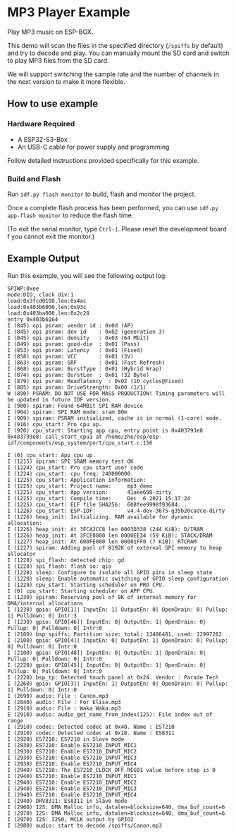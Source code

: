 # MP3 Player Example

Play MP3 music on ESP-BOX.

This demo will scan the files in the specified directory (`/spiffs` by default) and try to decode and play. You can manually mount the SD card and switch to play MP3 files from the SD card.

We will support switching the sample rate and the number of channels in the next version to make it more flexible.

## How to use example

### Hardware Required

* A ESP32-S3-Box
* An USB-C cable for power supply and programming

Follow detailed instructions provided specifically for this example. 

### Build and Flash

Run `idf.py flash monitor` to build, flash and monitor the project.

Once a complete flash process has been performed, you can use `idf.py app-flash monitor` to reduce the flash time.

(To exit the serial monitor, type `Ctrl-]`. Please reset the development board f you cannot exit the monitor.)

## Example Output

Run this example, you will see the following output log:

```
SPIWP:0xee
mode:DIO, clock div:1
load:0x3fcd0108,len:0x4ac
load:0x403b6000,len:0x93c
load:0x403ba000,len:0x2c28
entry 0x403b6164
I (845) opi psram: vendor id : 0x0d (AP)
I (845) opi psram: dev id    : 0x02 (generation 3)
I (845) opi psram: density   : 0x03 (64 Mbit)
I (849) opi psram: good-die  : 0x01 (Pass)
I (853) opi psram: Latency   : 0x01 (Fixed)
I (858) opi psram: VCC       : 0x01 (3V)
I (863) opi psram: SRF       : 0x01 (Fast Refresh)
I (868) opi psram: BurstType : 0x01 (Hybrid Wrap)
I (874) opi psram: BurstLen  : 0x01 (32 Byte)
I (879) opi psram: Readlatency  : 0x02 (10 cycles@Fixed)
I (885) opi psram: DriveStrength: 0x00 (1/1)
W (890) PSRAM: DO NOT USE FOR MASS PRODUCTION! Timing parameters will be updated in future IDF version.
I (900) spiram: Found 64MBit SPI RAM device
I (904) spiram: SPI RAM mode: sram 80m
I (909) spiram: PSRAM initialized, cache is in normal (1-core) mode.
I (916) cpu_start: Pro cpu up.
I (920) cpu_start: Starting app cpu, entry point is 0x403793e8
0x403793e8: call_start_cpu1 at /home/zhe/esp/esp-idf/components/esp_system/port/cpu_start.c:156

I (0) cpu_start: App cpu up.
I (1215) spiram: SPI SRAM memory test OK
I (1224) cpu_start: Pro cpu start user code
I (1224) cpu_start: cpu freq: 240000000
I (1225) cpu_start: Application information:
I (1225) cpu_start: Project name:     mp3_demo
I (1225) cpu_start: App version:      41aee698-dirty
I (1225) cpu_start: Compile time:     Dec  6 2021 15:17:24
I (1225) cpu_start: ELF file SHA256:  608fee9998f93684...
I (1226) cpu_start: ESP-IDF:          v4.4-dev-3675-g35b20cadce-dirty
I (1226) heap_init: Initializing. RAM available for dynamic allocation:
I (1226) heap_init: At 3FCA2CC8 len 0003D338 (244 KiB): D/IRAM
I (1226) heap_init: At 3FCE0000 len 0000EE34 (59 KiB): STACK/DRAM
I (1227) heap_init: At 600FE000 len 00001FF0 (7 KiB): RTCRAM
I (1227) spiram: Adding pool of 8192K of external SPI memory to heap allocator
I (1228) spi_flash: detected chip: gd
I (1228) spi_flash: flash io: qio
I (1228) sleep: Configure to isolate all GPIO pins in sleep state
I (1229) sleep: Enable automatic switching of GPIO sleep configuration
I (1229) cpu_start: Starting scheduler on PRO CPU.
I (0) cpu_start: Starting scheduler on APP CPU.
I (1230) spiram: Reserving pool of 8K of internal memory for DMA/internal allocations
I (1230) gpio: GPIO[1]| InputEn: 1| OutputEn: 0| OpenDrain: 0| Pullup: 1| Pulldown: 0| Intr:3 
I (1230) gpio: GPIO[46]| InputEn: 0| OutputEn: 1| OpenDrain: 0| Pullup: 0| Pulldown: 0| Intr:0 
I (2100) bsp_spiffs: Partition size: total: 13486481, used: 12997282
I (2100) gpio: GPIO[4]| InputEn: 0| OutputEn: 1| OpenDrain: 0| Pullup: 0| Pulldown: 0| Intr:0 
I (2100) gpio: GPIO[48]| InputEn: 0| OutputEn: 1| OpenDrain: 0| Pullup: 0| Pulldown: 0| Intr:0 
I (2220) gpio: GPIO[45]| InputEn: 0| OutputEn: 1| OpenDrain: 0| Pullup: 0| Pulldown: 0| Intr:0 
I (2220) bsp_tp: Detected touch panel at 0x24. Vendor : Parade Tech
I (2260) gpio: GPIO[3]| InputEn: 1| OutputEn: 0| OpenDrain: 0| Pullup: 1| Pulldown: 0| Intr:0 
I (2690) audio: File : Canon.mp3
I (2840) audio: File : For Elise.mp3
I (2910) audio: File : Waka Waka.mp3
E (2910) audio: audio_get_name_from_index(125): File index out of range
I (2910) codec: Detected codec at 0x40. Name : ES7210
I (2910) codec: Detected codec at 0x18. Name : ES8311
I (2920) ES7210: ES7210 in Slave mode
I (2930) ES7210: Enable ES7210_INPUT_MIC1
I (2930) ES7210: Enable ES7210_INPUT_MIC2
I (2930) ES7210: Enable ES7210_INPUT_MIC3
I (2930) ES7210: Enable ES7210_INPUT_MIC4
I (2940) ES7210: The ES7210_CLOCK_OFF_REG01 value before stop is 0
I (2940) ES7210: Enable ES7210_INPUT_MIC1
I (2940) ES7210: Enable ES7210_INPUT_MIC2
I (2940) ES7210: Enable ES7210_INPUT_MIC3
I (2940) ES7210: Enable ES7210_INPUT_MIC4
I (2940) DRV8311: ES8311 in Slave mode
I (2960) I2S: DMA Malloc info, datalen=blocksize=640, dma_buf_count=6
I (2970) I2S: DMA Malloc info, datalen=blocksize=640, dma_buf_count=6
I (2970) I2S: I2S0, MCLK output by GPIO2
I (2980) audio: start to decode /spiffs/Canon.mp3
```

